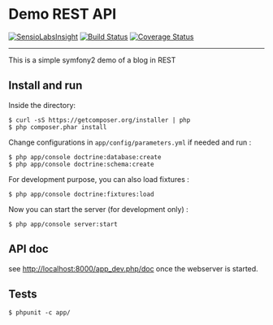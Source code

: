 # Demo REST API

[![SensioLabsInsight](https://insight.sensiolabs.com/projects/51a77b1b-c6bd-4dde-8b7f-563a7ab3036f/mini.png)](https://insight.sensiolabs.com/projects/51a77b1b-c6bd-4dde-8b7f-563a7ab3036f)
[![Build Status](https://travis-ci.org/jlagneau/demo-rest-api.svg)](https://travis-ci.org/jlagneau/demo-rest-api)
[![Coverage Status](https://img.shields.io/coveralls/jlagneau/demo-rest-api.svg)](https://coveralls.io/r/jlagneau/demo-rest-api)

---

This is a simple symfony2 demo of a blog in REST

## Install and run

Inside the directory:

    $ curl -sS https://getcomposer.org/installer | php
    $ php composer.phar install

Change configurations in `app/config/parameters.yml` if needed and run :

	$ php app/console doctrine:database:create
	$ php app/console doctrine:schema:create

For development purpose, you can also load fixtures :

	$ php app/console doctrine:fixtures:load

Now you can start the server (for development only) :

    $ php app/console server:start

## API doc

see [http://localhost:8000/app_dev.php/doc](http://localhost:8000/app_dev.php/doc) once the webserver is started.

## Tests

    $ phpunit -c app/
